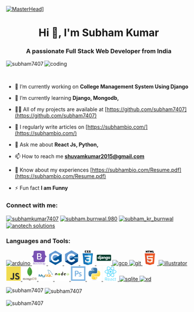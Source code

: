 [![MasterHead](https://webcoder.co.in/wp-content/uploads/2021/04/website.gif)](https://subhambio.com/)]
<h1 align="center">Hi 👋, I'm Subham Kumar</h1>
<h3 align="center">A passionate Full Stack Web Developer from India</h3>
<img align="right" alt="coding" width="400" src="https://blogger.googleusercontent.com/img/b/R29vZ2xl/AVvXsEiZUtk8e5qHs-R5HgV5je4ihavOstp3DEuzRbG5ukAzl-iLyn2ru2KQLVsH_wbj7hV6M6Rl8vzPiJQNjrYC3cvkbGVZFgsRSLHwCaCk-JY45yhOZfnNtXR7TDZsW7oUCsLv4PhsUfyAegiXUHX4I8mscloXAyOBqdi7Wlk7zMMQPGOd6Hxq4CrlvZOz/s640/93699-coding.gif">

<p align="left"> <img src="https://komarev.com/ghpvc/?username=subham7407&label=Profile%20views&color=0e75b6&style=flat" alt="subham7407" /> </p>

<p align="left"> <a href="https://twitter.com/" target="blank"><img src="https://img.shields.io/twitter/follow/?logo=twitter&style=for-the-badge" alt="" /></a> </p>

- 🔭 I’m currently working on **College Management System Using Django**

- 🌱 I’m currently learning **Django, Mongodb,**

- 👨‍💻 All of my projects are available at [https://github.com/subham7407](https://github.com/subham7407)

- 📝 I regularly write articles on [https://subhambio.com/](https://subhambio.com/)

- 💬 Ask me about **React Js, Python,**

- 📫 How to reach me **shuvamkumar2015@gmail.com**

- 📄 Know about my experiences [https://subhambio.com/Resume.pdf](https://subhambio.com/Resume.pdf)

- ⚡ Fun fact **I am Funny**

<h3 align="left">Connect with me:</h3>
<p align="left">
<a href="https://linkedin.com/in/subhamkumar7407" target="blank"><img align="center" src="https://raw.githubusercontent.com/rahuldkjain/github-profile-readme-generator/master/src/images/icons/Social/linked-in-alt.svg" alt="subhamkumar7407" height="30" width="40" /></a>
<a href="https://fb.com/subham.burnwal.980" target="blank"><img align="center" src="https://raw.githubusercontent.com/rahuldkjain/github-profile-readme-generator/master/src/images/icons/Social/facebook.svg" alt="subham.burnwal.980" height="30" width="40" /></a>
<a href="https://instagram.com/subham_kr_burnwal" target="blank"><img align="center" src="https://raw.githubusercontent.com/rahuldkjain/github-profile-readme-generator/master/src/images/icons/Social/instagram.svg" alt="subham_kr_burnwal" height="30" width="40" /></a>
<a href="https://www.youtube.com/c/TopTechBoySubham" target="blank"><img align="center" src="https://raw.githubusercontent.com/rahuldkjain/github-profile-readme-generator/master/src/images/icons/Social/youtube.svg" alt="anotech solutions" height="30" width="40" /></a>
</p>

<h3 align="left">Languages and Tools:</h3>
<p align="left"> <a href="https://www.arduino.cc/" target="_blank" rel="noreferrer"> <img src="https://cdn.worldvectorlogo.com/logos/arduino-1.svg" alt="arduino" width="40" height="40"/> </a> <a href="https://getbootstrap.com" target="_blank" rel="noreferrer"> <img src="https://raw.githubusercontent.com/devicons/devicon/master/icons/bootstrap/bootstrap-plain-wordmark.svg" alt="bootstrap" width="40" height="40"/> </a> <a href="https://www.cprogramming.com/" target="_blank" rel="noreferrer"> <img src="https://raw.githubusercontent.com/devicons/devicon/master/icons/c/c-original.svg" alt="c" width="40" height="40"/> </a> <a href="https://www.w3schools.com/cpp/" target="_blank" rel="noreferrer"> <img src="https://raw.githubusercontent.com/devicons/devicon/master/icons/cplusplus/cplusplus-original.svg" alt="cplusplus" width="40" height="40"/> </a> <a href="https://www.w3schools.com/css/" target="_blank" rel="noreferrer"> <img src="https://raw.githubusercontent.com/devicons/devicon/master/icons/css3/css3-original-wordmark.svg" alt="css3" width="40" height="40"/> </a> <a href="https://www.djangoproject.com/" target="_blank" rel="noreferrer"> <img src="https://raw.githubusercontent.com/devicons/devicon/master/icons/django/django-original.svg" alt="django" width="40" height="40"/> </a> <a href="https://cloud.google.com" target="_blank" rel="noreferrer"> <img src="https://www.vectorlogo.zone/logos/google_cloud/google_cloud-icon.svg" alt="gcp" width="40" height="40"/> </a> <a href="https://git-scm.com/" target="_blank" rel="noreferrer"> <img src="https://www.vectorlogo.zone/logos/git-scm/git-scm-icon.svg" alt="git" width="40" height="40"/> </a> <a href="https://www.w3.org/html/" target="_blank" rel="noreferrer"> <img src="https://raw.githubusercontent.com/devicons/devicon/master/icons/html5/html5-original-wordmark.svg" alt="html5" width="40" height="40"/> </a> <a href="https://www.adobe.com/in/products/illustrator.html" target="_blank" rel="noreferrer"> <img src="https://www.vectorlogo.zone/logos/adobe_illustrator/adobe_illustrator-icon.svg" alt="illustrator" width="40" height="40"/> </a> <a href="https://developer.mozilla.org/en-US/docs/Web/JavaScript" target="_blank" rel="noreferrer"> <img src="https://raw.githubusercontent.com/devicons/devicon/master/icons/javascript/javascript-original.svg" alt="javascript" width="40" height="40"/> </a> <a href="https://www.mongodb.com/" target="_blank" rel="noreferrer"> <img src="https://raw.githubusercontent.com/devicons/devicon/master/icons/mongodb/mongodb-original-wordmark.svg" alt="mongodb" width="40" height="40"/> </a> <a href="https://www.mysql.com/" target="_blank" rel="noreferrer"> <img src="https://raw.githubusercontent.com/devicons/devicon/master/icons/mysql/mysql-original-wordmark.svg" alt="mysql" width="40" height="40"/> </a> <a href="https://nodejs.org" target="_blank" rel="noreferrer"> <img src="https://raw.githubusercontent.com/devicons/devicon/master/icons/nodejs/nodejs-original-wordmark.svg" alt="nodejs" width="40" height="40"/> </a> <a href="https://www.photoshop.com/en" target="_blank" rel="noreferrer"> <img src="https://raw.githubusercontent.com/devicons/devicon/master/icons/photoshop/photoshop-line.svg" alt="photoshop" width="40" height="40"/> </a> <a href="https://www.python.org" target="_blank" rel="noreferrer"> <img src="https://raw.githubusercontent.com/devicons/devicon/master/icons/python/python-original.svg" alt="python" width="40" height="40"/> </a> <a href="https://reactjs.org/" target="_blank" rel="noreferrer"> <img src="https://raw.githubusercontent.com/devicons/devicon/master/icons/react/react-original-wordmark.svg" alt="react" width="40" height="40"/> </a> <a href="https://www.sqlite.org/" target="_blank" rel="noreferrer"> <img src="https://www.vectorlogo.zone/logos/sqlite/sqlite-icon.svg" alt="sqlite" width="40" height="40"/> </a> <a href="https://www.adobe.com/products/xd.html" target="_blank" rel="noreferrer"> <img src="https://cdn.worldvectorlogo.com/logos/adobe-xd.svg" alt="xd" width="40" height="40"/> </a> </p>

<p><img align="left" src="https://github-readme-stats.vercel.app/api/top-langs?username=subham7407&show_icons=true&locale=en&layout=compact" alt="subham7407" /></p>

<p>&nbsp;<img align="center" src="https://github-readme-stats.vercel.app/api?username=subham7407&show_icons=true&locale=en" alt="subham7407" /></p>

<p><img align="center" src="https://github-readme-streak-stats.herokuapp.com/?user=subham7407&" alt="subham7407" /></p>


